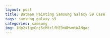 ```yaml
---
layout: post
title: Batman Painting Samsung Galaxy S9 Case
tags: samsung galaxy s9
categories: samsung
img: 1Np2xfqyGnj5cMtclfHZ9n0MwmtWANgac
---
```

